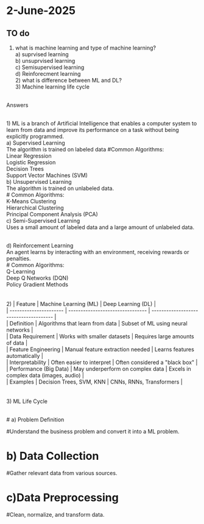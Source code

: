 # 2-June-2025

## TO do

1)  what is machine learning and type of machine learning?
<br>a) suprvised learning
<br>b) unsuprvised learning
<br>c) Semisupervised learning
<br>d) Reinforecment learning
<br>2)  what is difference between ML and DL?
<br>3)  Machine learning life cycle


<br>Answers 

<br>1) ML is a branch of Artificial Intelligence that enables a computer system to learn from data and improve its performance on a task without being explicitly programmed.
<br>
   a) Supervised Learning
      <br>  The algorithm is trained on labeled data
            #Common Algorithms:
              <br>  Linear Regression
               <br> Logistic Regression
               <br> Decision Trees
                 <br>Support Vector Machines (SVM)
<br>
  b) Unsupervised Learning
       <br>The algorithm is trained on unlabeled data.
      <br> # Common Algorithms: 
          <br>K-Means Clustering
          <br>Hierarchical Clustering
          <br>Principal Component Analysis (PCA)
   <br>
   c) Semi-Supervised Learning
        <br>Uses a small amount of labeled data and a large amount of unlabeled data.

   <br> 
    d) Reinforcement Learning
         <br>An agent learns by interacting with an environment, receiving rewards or penalties.
         <br># Common Algorithms:
           <br>Q-Learning
          <br> Deep Q Networks (DQN)
         <br>  Policy Gradient Methods
<br>
<br>
  <br>
  2) | Feature                | Machine Learning (ML)            | Deep Learning (DL)                     |
<br>| ---------------------- | -------------------------------- | -------------------------------------- |
<br>| Definition             | Algorithms that learn from data  | Subset of ML using neural networks     |
<br>| Data Requirement       | Works with smaller datasets      | Requires large amounts of data         |
<br>| Feature Engineering    | Manual feature extraction needed | Learns features automatically          |
<br>| Interpretability       | Often easier to interpret        | Often considered a "black box"         |
<br>| Performance (Big Data) | May underperform on complex data | Excels in complex data (images, audio) |
<br>| Examples               | Decision Trees, SVM, KNN         | CNNs, RNNs, Transformers               |

<br>
<br>


<br> 
  3) ML Life Cycle
   
 <br> # a) Problem Definition

  #Understand the business problem and convert it into a ML problem.

 # b) Data Collection

   #Gather relevant data from various sources.

# c)Data Preprocessing

   #Clean, normalize, and transform data.
           
    
